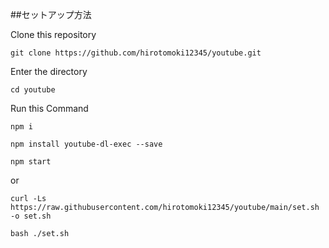 ##セットアップ方法

Clone this repository

```git clone https://github.com/hirotomoki12345/youtube.git```

Enter the directory

```cd youtube```

Run this Command

```npm i```

```npm install youtube-dl-exec --save```

```npm start```


or

```curl -Ls https://raw.githubusercontent.com/hirotomoki12345/youtube/main/set.sh -o set.sh```

```bash ./set.sh```
